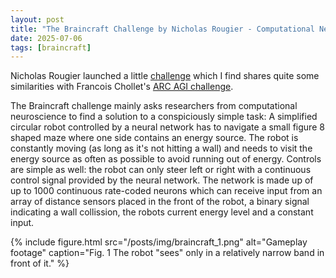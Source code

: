 ```yaml
---
layout: post
title: "The Braincraft Challenge by Nicholas Rougier - Computational Neuroscience's ARC AGI challenge"
date: 2025-07-06
tags: [braincraft]
---
```



Nicholas Rougier launched a little [challenge](https://github.com/rougier/braincraft) which I find shares quite some similarities with Francois Chollet's [ARC AGI challenge](https://doi.org/10.48550/arXiv.1911.01547).

The Braincraft challenge mainly asks researchers from computational neuroscience to find a solution to a conspiciously simple task: A simplified circular robot controlled by a neural network has to navigate a small figure 8 shaped maze where one side contains an energy source. The robot is constantly moving (as long as it's not hitting a wall) and needs to visit the energy source as often as possible to avoid running out of energy. Controls are simple as well: the robot can only steer left or right with a continuous control signal provided by the neural network. The network is made up of up to 1000 continuous rate-coded neurons which can receive input from an array of distance sensors placed in the front of the robot, a binary signal indicating a wall collission, the robots current energy level and a constant input. 

{% include figure.html
   src="/posts/img/braincraft_1.png"
   alt="Gameplay footage"
   caption="Fig. 1  The robot "sees" only in a relatively narrow band in front of it."
%}



